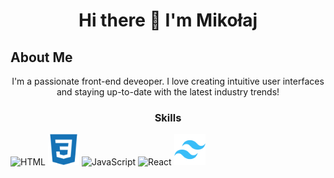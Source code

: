 <h1 align="center">Hi there 👋 I'm Mikołaj</h1>

<h2>About Me</h2>
<p align="center">I'm a passionate front-end deveoper. I love creating intuitive user interfaces and staying up-to-date with the latest industry trends!</p>

<h3 align="center">Skills</h3>
<p><img src="https://www.w3.org/html/logo/downloads/HTML5_Logo_256.png" alt="HTML" width="50" height="50"/>
<img src="https://raw.githubusercontent.com/devicons/devicon/1119b9f84c0290e0f0b38982099a2bd027a48bf1/icons/css3/css3-plain.svg" alt="CSS" width="50" height="50"/>
<img src="https://upload.wikimedia.org/wikipedia/commons/thumb/9/99/Unofficial_JavaScript_logo_2.svg/1024px-Unofficial_JavaScript_logo_2.svg.png" alt="JavaScript" width="50" height="50"/>
<img src="https://upload.wikimedia.org/wikipedia/commons/thumb/a/a7/React-icon.svg/1280px-React-icon.svg.png" alt="React" width="50" height="50"/>
<img src="https://raw.githubusercontent.com/devicons/devicon/1119b9f84c0290e0f0b38982099a2bd027a48bf1/icons/tailwindcss/tailwindcss-plain.svg" alt="Tailwind CSS" width="50" height="50"/></p>

